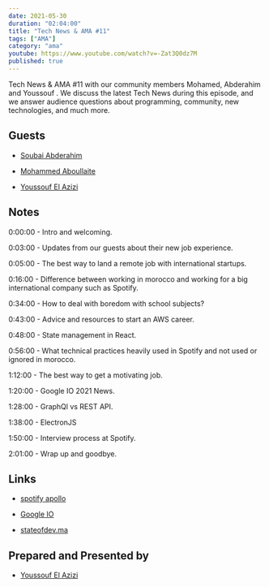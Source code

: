 ```yaml
---
date: 2021-05-30
duration: "02:04:00"
title: "Tech News & AMA #11"
tags: ["AMA"]
category: "ama"
youtube: https://www.youtube.com/watch?v=-Zat3Q0dz7M
published: true
---
```


Tech News & AMA #11 with our community members Mohamed, Abderahim and Youssouf . We discuss the latest Tech News during this episode, and we answer audience questions about programming, community, new technologies, and much more.

## Guests

- [Soubai Abderahim](https://soubai.me)

- [Mohammed Aboullaite](https://twitter.com/laytoun)

- [Youssouf El Azizi](https://elazizi.com/)

## Notes

0:00:00 - Intro and welcoming.

0:03:00 - Updates from our guests about their new job experience.

0:05:00 - The best way to land a remote job with international startups.

0:16:00 - Difference between working in morocco and working for a big international company such as Spotify.

0:34:00 - How to deal with boredom with school subjects?

0:43:00 - Advice and resources to start an AWS career.

0:48:00 - State management in React.

0:56:00 - What technical practices heavily used in Spotify and not used or ignored in morocco.

1:12:00 - The best way to get a motivating job.

1:20:00 - Google IO 2021 News.

1:28:00 - GraphQl vs REST API.

1:38:00 - ElectronJS

1:50:00 - Interview process at Spotify.

2:01:00 - Wrap up and goodbye.

## Links

- [spotify apollo](https://github.com/spotify/apollo)

- [Google IO](https://www.youtube.com/watch?v=_xLgXIhebxA)

- [stateofdev.ma](https://stateofdev.ma/)

## Prepared and Presented by

- [Youssouf El Azizi](https://elazizi.com/)
